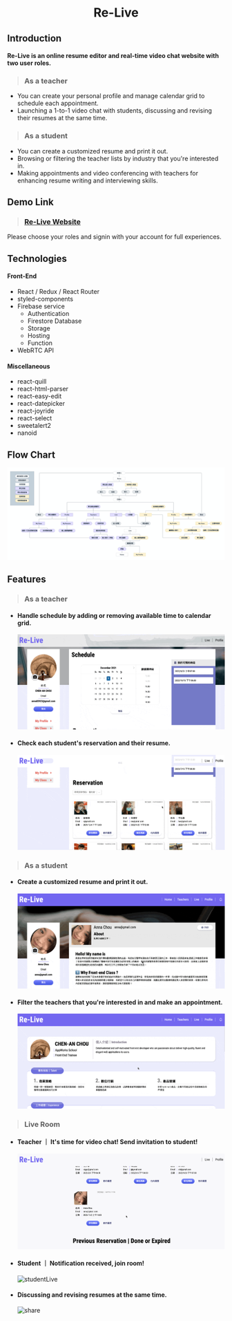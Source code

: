 <h1 align="center">Re-Live</h1>

## Introduction

#### Re-Live is an online resume editor and real-time video chat website with two user roles.

> ### As a teacher

- You can create your personal profile and manage calendar grid to schedule each appointment.
- Launching a 1-to-1 video chat with students, discussing and revising their resumes at the same time.

> ### As a student

- You can create a customized resume and print it out.
- Browsing or filtering the teacher lists by industry that you're interested in.
- Making appointments and video conferencing with teachers for enhancing resume writing and interviewing skills.

## Demo Link

> ### [Re-Live Website](https://re-live-resume-your-life.web.app/)

Please choose your roles and signin with your account for full experiences.

## Technologies

#### Front-End

- React / Redux / React Router
- styled-components
- Firebase service
  - Authentication
  - Firestore Database
  - Storage
  - Hosting
  - Function
- WebRTC API

#### Miscellaneous

- react-quill
- react-html-parser
- react-easy-edit
- react-datepicker
- react-joyride
- react-select
- sweetalert2
- nanoid

## Flow Chart

![userflow](media/userflow.png)

## Features

> ### As a teacher

- #### Handle schedule by adding or removing available time to calendar grid.
  ![teacherSchedule](media/teacher-schedule.gif)
- #### Check each student's reservation and their resume.
  ![teacherReservation](media/teacher-reservation.gif)

> ### As a student

- #### Create a customized resume and print it out.
  ![studentResume](media/student-resume.gif)
- #### Filter the teachers that you're interested in and make an appointment.
  ![studentReserve](media/student-reserve.gif)

> ### Live Room

- #### Teacher ｜ It's time for video chat! Send invitation to student!
  ![teacherLive](media/teacher-live.gif)
- #### Student ｜ Notification received, join room!
  ![studentLive](media/student-live.gif)
- #### Discussing and revising resumes at the same time.
  ![share](media/teacher-live-edit.gif)
